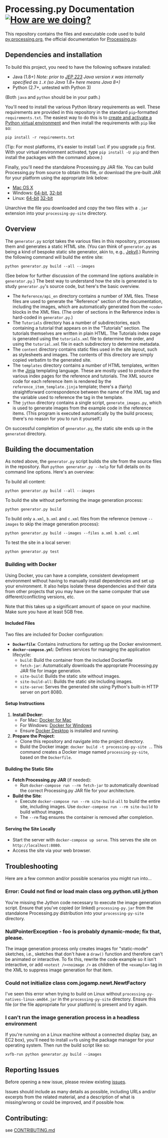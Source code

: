 # Processing.py Documentation [![How are we doing?](https://travis-ci.org/jdf/processing-py-site.svg)](https://travis-ci.org/jdf/processing-py-site)

This repository contains the files and executable code used to build
[py.processing.org](http://py.processing.org), the official documentation for
[Processing.py](https://github.com/jdf/processing.py).

## Dependencies and installation

To build this project, you need to have the following software installed:

* Java (1.8+) *Note: prior to [JEP 223](https://openjdk.org/jeps/223) Java version `X` was internally specified as `1.X` (so Java 1.8+ here means Java 8+)*
* Python (2.7+, untested with Python 3)

(Both `java` and `python` should be in your path.)

You'll need to install the various Python library requirements as well. These
requirements are provided in this repository in the standard `pip`-formatted
`requirements.txt`. The
easiest way to do this is to [create and activate a Python virtual
environment](http://docs.python-guide.org/en/latest/dev/virtualenvs/) and then
install the requirements with `pip` like so:

    pip install -r requirements.txt

(Tip: For most platforms, it's easier to install `lxml` if you upgrade `pip`
first. With your virtual environment activated, type `pip install -U pip` and
then install the packages with the command above.)

Finally, you'll need the standalone Processing.py JAR file. You can build
Processing.py from source to obtain this file, or download the pre-built JAR
for your platform using the appropriate link below:

* [Mac OS X](http://py.processing.org/processing.py-macosx.tgz)
* Windows: [64-bit](http://py.processing.org/processing.py-windows64.zip),
  [32-bit](http://py.processing.org/processing.py-windows32.zip)
* Linux: [64-bit](http://py.processing.org/processing.py-linux64.tgz)
  [32-bit](http://py.processing.org/processing.py-linux32.tgz)

Unarchive the file you downloaded and copy the two files with a `.jar`
extension into your `processing-py-site` directory.

## Overview

The `generator.py` script takes the various files in this repository, processes
them and generates a static HTML site. (You can think of `generator.py` as
being a kind of bespoke static site generator, akin to, e.g.,
[Jekyll](https://jekyllrb.com/).) Running the following command will build the
entire site:

    python generator.py build --all --images

(See below for further discussion of the command line options available
in `generator.py`.) The best way to understand how the site is generated is to
study `generator.py`'s source code, but here's the basic overview.

* The `Reference/api_en` directory contains a number of XML files. These files
  are used to generate the "Reference" section of the documentation, including
  the images, which are automatically generated from the `<code>` blocks in the
  XML files. (The order of sections in the Reference index is hard-coded in
  `generator.py`.)
* The `Tutorials` directory has a number of subdirectories, each containing a
  tutorial that appears on in the "Tutorials" section. The tutorials themselves
  are written in plain HTML. The Tutorials index page is generated using the
  `tutorials.xml` file to determine the order, and using the `tutorial.xml`
  file in each subdirectory to determine metadata.
* The `content` directory contains static files used in the site layout, such
  as stylesheets and images. The contents of this directory are simply copied
  verbatim to the generated site.
* The `templates` directory contains a number of HTML templates, written in the
  [Jinja](http://jinja.pocoo.org/docs/dev/) templating language. These are
  mostly used to produce the various index pages for the reference and
  tutorials. The XML source code for each reference item is rendered by the
  `reference_item_template.jinja` template; there's a (fairly) straightforward
  correspondence between the name of the XML tag and the variable used to
  reference the tag in the template.
* The `jython` directory contains a single script, `generate_images.py`, which
  is used to generate images from the example code in the reference items.
  (This program is executed automatically by the build process; there's no
  reason for you to run it yourself.)

On successful completion of `generator.py`, the static site ends up in the
`generated` directory.

## Building the documentation

As noted above, the `generator.py` script builds the site from the source
files in the repository. Run `python generator.py --help` for full details on
its command line options. Here's an overview:

To build all content:

    python generator.py build --all --images

To build the site without performing the image generation process:

    python generator.py build

To build only `a.xml`, `b.xml` and `c.xml` files from the reference (remove
`--images` to skip the image generation process):

    python generator.py build --images --files a.xml b.xml c.xml

To test the site in a local server:

    python generator.py test

### Building with Docker
Using Docker, you can have a complete, consistent development environment without having to manually install dependencies and set up your environment. It also helps isolate these dependencies and their data from other projects that you may have on the same computer that use different/conflicting versions, etc.

Note that this takes up a significant amount of space on your machine. Make sure you have at least 5GB free.

#### Included Files

Two files are included for Docker configuration:

- **`Dockerfile`**: Contains instructions for setting up the Docker environment.
- **`docker-compose.yml`**: Defines services for managing the application lifecycle:
  - `build`: Build the container from the included Dockerfile
  - `fetch-jar`: Automatically downloads the appropriate Processing.py JAR file for image generation.
  - `site-build`: Builds the static site without images.
  - `site-build-all`: Builds the static site including images.
  - `site-serve`: Serves the generated site using Python's built-in HTTP server on port 8080.

#### Setup Instructions

1. **Install Docker**:
   - For Mac: [Docker for Mac](https://www.docker.com/docker-mac)
   - For Windows: [Docker for Windows](https://www.docker.com/docker-windows)
   - Ensure [Docker Desktop](https://www.docker.com/products/docker-desktop/) is installed and running.
2. **Prepare the Project**:
   - Clone this repository and navigate into the project directory.
   - Build the Docker image: `docker build -t processing-py-site .`. This command creates a Docker image named `processing-py-site`, based on the `Dockerfile`.

#### Building the Static Site

- **Fetch Processing.py JAR** (if needed): 
  - Run `docker-compose run --rm fetch-jar` to automatically download the correct Processing.py JAR file for your architecture.
- **Build the Site**: 
  - Execute `docker-compose run --rm site-build-all` to build the entire site, including images. Use `docker-compose run --rm site-build` to build without images.
  - The `--rm` flag ensures the container is removed after completion.

#### Serving the Site Locally

- Start the server with `docker-compose up serve`. This serves the site on `http://localhost:8080`.
- Access the site via your web browser.

## Troubleshooting

Here are a few common and/or possible scenarios you might run into...

### Error: Could not find or load main class org.python.util.jython

You're missing the Jython code necessary to execute the image generation
script. Ensure that you've copied (or linked) `processing-py.jar` from the
standalone Processing.py distribution into your `processing-py-site` directory.

### NullPointerException - foo is probably dynamic-mode; fix that, please.

The image generation process only creates images for "static-mode" sketches,
i.e., sketches that don't have a `draw()` function and therefore can't be
animated or interactive. To fix this, rewrite the code example so it isn't
interactive, or add `<notest /><noimage />` as children of the `<example>` tag
in the XML to suppress image generation for that item.

### Could not initialize class com.jogamp.newt.NewtFactory

I've seen this error when trying to build on Linux without 
`processing-py-natives-linux-amd64.jar` in the `processing-py-site` directory.
Ensure this file (or the file appropriate for your platform) is present and try
again.

### I can't run the image generation process in a headless environment

If you're running on a Linux machine without a connected display (say, an EC2
box), you'll need to install `xvfb` using the package manager for your
operating system. Then run the build script like so:

    xvfb-run python generator.py build --images

## Reporting Issues

Before opening a new issue, please review existing [issues](issues).

Issues should include as many details as possible, including URLs and/or
excerpts from the related material, and a description of what is missing/wrong
or could be improved, and if possible how.

## Contributing:

see [CONTRIBUTING.md](CONTRIBUTING.md)